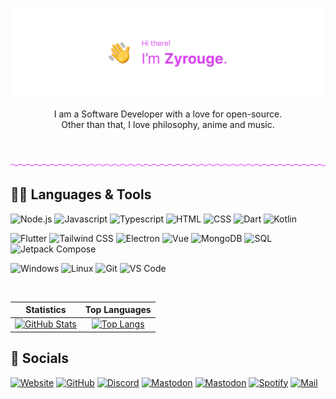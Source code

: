 [![](./media/banner-friendly-transparent.png)](https://zyrouge.is-a.dev/)

<p align="center">
I am a Software Developer with a love for open-source.<br>
Other than that, I love philosophy, anime and music.
</p>

<br>

[![](./media/divider.png)](https://zyrouge.is-a.dev/)

## 👨‍💻 Languages & Tools

![Node.js](https://img.shields.io/static/v1?style=flat-square&label=&message=Node.js&color=0a0a0a&logo=nodedotjs&logoColor=d946ef)
![Javascript](https://img.shields.io/static/v1?style=flat-square&label=&message=Javascript&color=0a0a0a&logo=javascript&logoColor=d946ef)
![Typescript](https://img.shields.io/static/v1?style=flat-square&label=&message=Typescript&color=0a0a0a&logo=typescript&logoColor=d946ef)
![HTML](https://img.shields.io/static/v1?style=flat-square&label=&message=HTML&color=0a0a0a&logo=html5&logoColor=d946ef)
![CSS](https://img.shields.io/static/v1?style=flat-square&label=&message=CSS&color=0a0a0a&logo=css3&logoColor=d946ef)
![Dart](https://img.shields.io/static/v1?style=flat-square&label=&message=Dart&color=0a0a0a&logo=dart&logoColor=d946ef)
![Kotlin](https://img.shields.io/static/v1?style=flat-square&label=&message=Kotlin&color=0a0a0a&logo=kotlin&logoColor=d946ef)

![Flutter](https://img.shields.io/static/v1?style=flat-square&label=&message=Flutter&color=0a0a0a&logo=flutter&logoColor=d946ef)
![Tailwind CSS](https://img.shields.io/static/v1?style=flat-square&label=&message=Tailwind%20CSS&color=0a0a0a&logo=tailwindcss&logoColor=d946ef)
![Electron](https://img.shields.io/static/v1?style=flat-square&label=&message=Electron&color=0a0a0a&logo=electron&logoColor=d946ef)
![Vue](https://img.shields.io/static/v1?style=flat-square&label=&message=Vue&color=0a0a0a&logo=vuedotjs&logoColor=d946ef)
![MongoDB](https://img.shields.io/static/v1?style=flat-square&label=&message=MongoDB&color=0a0a0a&logo=mongodb&logoColor=d946ef)
![SQL](https://img.shields.io/static/v1?style=flat-square&label=&message=SQL&color=0a0a0a&logo=sqlite&logoColor=d946ef)
![Jetpack Compose](https://img.shields.io/static/v1?style=flat-square&label=&message=Jetpack%20Compose&color=0a0a0a&logo=jetpack-compose&logoColor=d946ef)

![Windows](https://img.shields.io/static/v1?style=flat-square&label=&message=Windows&color=0a0a0a&logo=windows&logoColor=d946ef)
![Linux](https://img.shields.io/static/v1?style=flat-square&label=&message=Linux&color=0a0a0a&logo=linux&logoColor=d946ef)
![Git](https://img.shields.io/static/v1?style=flat-square&label=&message=Git&color=0a0a0a&logo=git&logoColor=d946ef)
![VS Code](https://img.shields.io/static/v1?style=flat-square&label=&message=VS%20Code&color=0a0a0a&logo=visualstudiocode&logoColor=d946ef)

<br>

|                                                                                                             Statistics                                                                                                             |                                                                                                               Top Languages                                                                                                               |
| :--------------------------------------------------------------------------------------------------------------------------------------------------------------------------------------------------------------------------------: | :---------------------------------------------------------------------------------------------------------------------------------------------------------------------------------------------------------------------------------------: |
| [![GitHub Stats](https://github-readme-stats.zohan.tech/api?username=zyrouge&show_icons=true&hide_border=true&title_color=D946EF&text_color=D946EF&icon_color=a234b3&bg_color=0a0a0a&hide_title=true)](https://github.com/zyrouge) | [![Top Langs](https://github-readme-stats.zohan.tech/api/top-langs/?username=zyrouge&layout=compact&hide_border=true&title_color=D946EF&text_color=D946EF&icon_color=D946EF&bg_color=0a0a0a&hide_title=true)](https://github.com/zyrouge) |

## 💜 Socials

[![Website](https://img.shields.io/static/v1?style=flat-square&label=&message=Website&color=0a0a0a&logo=aboutdotme&logoColor=d946ef)](https:///zyrouge.is-a.dev/)
[![GitHub](https://img.shields.io/static/v1?style=flat-square&label=&message=GitHub&color=0a0a0a&logo=github&logoColor=d946ef)](https://github.com/zyrouge)
[![Discord](https://img.shields.io/static/v1?style=flat-square&label=&message=Discord&color=0a0a0a&logo=discord&logoColor=d946ef)](https://discord.com/invite/8KV5zCg)
[![Mastodon](https://img.shields.io/static/v1?style=flat-square&label=&message=Mastodon&color=0a0a0a&logo=mastodon&logoColor=d946ef)](https://mastodon.social/@zyrouge)
[![Mastodon](https://img.shields.io/static/v1?style=flat-square&label=&message=Instagram&color=0a0a0a&logo=instagram&logoColor=d946ef)](https://instagram.com/_zyrouge_)
[![Spotify](https://img.shields.io/static/v1?style=flat-square&label=&message=Spotify&color=0a0a0a&logo=spotify&logoColor=d946ef)](https://open.spotify.com/user/1j18hwidprlbek2qngojdan7d)
[![Mail](https://img.shields.io/static/v1?style=flat-square&label=&message=Mail&color=0a0a0a&logo=gmail&logoColor=d946ef)](mailto:zyrouge@gmail.com)

